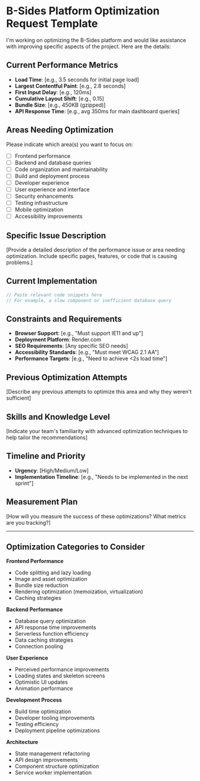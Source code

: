 # B-Sides Platform Optimization Request Template

I'm working on optimizing the B-Sides platform and would like assistance with improving specific aspects of the project. Here are the details:

## Current Performance Metrics

- **Load Time**: [e.g., 3.5 seconds for initial page load]
- **Largest Contentful Paint**: [e.g., 2.8 seconds]
- **First Input Delay**: [e.g., 120ms]
- **Cumulative Layout Shift**: [e.g., 0.15]
- **Bundle Size**: [e.g., 450KB (gzipped)]
- **API Response Time**: [e.g., avg 350ms for main dashboard queries]

## Areas Needing Optimization

Please indicate which area(s) you want to focus on:

- [ ] Frontend performance
- [ ] Backend and database queries
- [ ] Code organization and maintainability
- [ ] Build and deployment process
- [ ] Developer experience
- [ ] User experience and interface
- [ ] Security enhancements
- [ ] Testing infrastructure
- [ ] Mobile optimization
- [ ] Accessibility improvements

## Specific Issue Description

[Provide a detailed description of the performance issue or area needing optimization. Include specific pages, features, or code that is causing problems.]

## Current Implementation

```jsx
// Paste relevant code snippets here
// For example, a slow component or inefficient database query
```

## Constraints and Requirements

- **Browser Support**: [e.g., "Must support IE11 and up"]
- **Deployment Platform**: Render.com
- **SEO Requirements**: [Any specific SEO needs]
- **Accessibility Standards**: [e.g., "Must meet WCAG 2.1 AA"]
- **Performance Targets**: [e.g., "Need to achieve <2s load time"]

## Previous Optimization Attempts

[Describe any previous attempts to optimize this area and why they weren't sufficient]

## Skills and Knowledge Level

[Indicate your team's familiarity with advanced optimization techniques to help tailor the recommendations]

## Timeline and Priority

- **Urgency**: [High/Medium/Low]
- **Implementation Timeline**: [e.g., "Needs to be implemented in the next sprint"]

## Measurement Plan

[How will you measure the success of these optimizations? What metrics are you tracking?]

---

## Optimization Categories to Consider

**Frontend Performance**
- Code splitting and lazy loading
- Image and asset optimization
- Bundle size reduction
- Rendering optimization (memoization, virtualization)
- Caching strategies

**Backend Performance**
- Database query optimization
- API response time improvements
- Serverless function efficiency
- Data caching strategies
- Connection pooling

**User Experience**
- Perceived performance improvements
- Loading states and skeleton screens
- Optimistic UI updates
- Animation performance

**Development Process**
- Build time optimization
- Developer tooling improvements
- Testing efficiency
- Deployment pipeline optimizations

**Architecture**
- State management refactoring
- API design improvements
- Component structure optimization
- Service worker implementation 